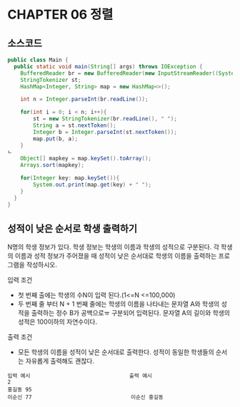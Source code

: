 # CHAPTER 06 정렬

## 소스코드

```java
public class Main {
  public static void main(String[] args) throws IOException {
    BufferedReader br = new BufferedReader(new InputStreamReader((System.in)));
    StringTokenizer st;
    HashMap<Integer, String> map = new HashMap<>();

    int n = Integer.parseInt(br.readLine());

    for(int i = 0; i < n; i++){
        st = new StringTokenizer(br.readLine(), " ");
        String a = st.nextToken();
        Integer b = Integer.parseInt(st.nextToken());
        map.put(b, a);
    }
ㄴ
    Object[] mapkey = map.keySet().toArray();
    Arrays.sort(mapkey);

    for(Integer key: map.keySet()){
        System.out.print(map.get(key) + " ");
    }
  }
}
```

## 성적이 낮은 순서로 학생 출력하기

N명의 학생 정보가 있다. 학생 정보는 학생의 이름과 학생의 성적으로 구분된다. 각 학생의 이름과 성적 정보가 주어졌을 때
성적이 낮은 순서대로 학생의 이름을 출력하는 프로그램을 작성하시오.

입력 조건

- 첫 번째 출에는 학생의 수N이 입력 된다.(1<=N <=100,000)
- 두 번째 줄 부터 N + 1 번째 줄에는 학생의 이름을 나타내는 문자열 A와 학생의 성적을 출력하는 정수 B가 공백으로ㅠ 구분되어 입력된다.
  문자열 A의 길이와 학생의 성적은 100이하의 자연수이다.

출력 조건

- 모든 학생의 이름을 성적이 낮은 순서대로 출력한다. 성적이 동일한 학생들의 순서는 자유롭게 출력해도 괜찮다.

```
입력 예시                               출력 예시
2
홍길동 95
이순신 77                               이순신 홍길동

```
